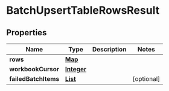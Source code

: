 

# BatchUpsertTableRowsResult


## Properties

| Name | Type | Description | Notes |
|------------ | ------------- | ------------- | -------------|
|**rows** | [**Map**](Map.md) |  |  |
|**workbookCursor** | [**Integer**](Integer.md) |  |  |
|**failedBatchItems** | [**List**](List.md) |  |  [optional] |



